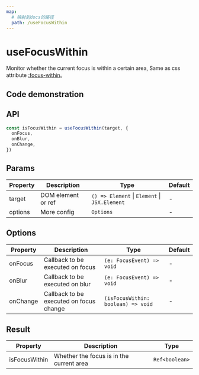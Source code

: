 ```yaml
---
map:
  # 映射到docs的路径
  path: /useFocusWithin
---
```


# useFocusWithin

Monitor whether the current focus is within a certain area, Same as css attribute [:focus-within](https://developer.mozilla.org/en-US/docs/Web/CSS/:focus-within)。

## Code demonstration

<demo src="useFocusWithin/demo.vue"
  language="vue"
  title="Basic usage"
  desc="Use ref to set area that needs monitoring. The focus can be switched by click the outside with the mouse, or using keys such as tab on the keyboard."> </demo>

## API

```typescript
const isFocusWithin = useFocusWithin(target, {
  onFocus,
  onBlur,
  onChange,
})
```

## Params

| Property | Description        | Type                                          | Default |
| -------- | ------------------ | --------------------------------------------- | ------- |
| target   | DOM element or ref | `() => Element` \| `Element` \| `JSX.Element` | -       |
| options  | More config        | `Options`                                     | -       |

## Options

| Property | Description | Type | Default |
| --- | --- | --- | --- |
| onFocus | Callback to be executed on focus | `(e: FocusEvent) => void` | - |
| onBlur | Callback to be executed on blur | `(e: FocusEvent) => void` | - |
| onChange | Callback to be executed on focus change | `(isFocusWithin: boolean) => void` | - |

## Result

| Property      | Description                              | Type           |
| ------------- | ---------------------------------------- | -------------- |
| isFocusWithin | Whether the focus is in the current area | `Ref<boolean>` |
